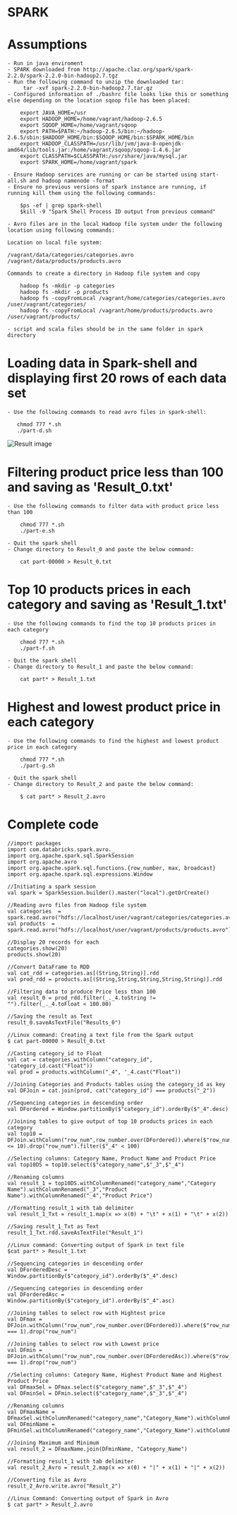 # SPARK

# Assumptions
    
    - Run in java enviroment
    - SPARK downloaded from http://apache.claz.org/spark/spark-2.2.0/spark-2.2.0-bin-hadoop2.7.tgz
    - Run the following command to unzip the downloaded tar:
         tar -xvf spark-2.2.0-bin-hadoop2.7.tar.gz
    - Configured information of ./bashrc file looks like this or something else depending on the location sqoop file has been placed:
    
        export JAVA_HOME=/usr
        export HADOOP_HOME=/home/vagrant/hadoop-2.6.5
        export SQOOP_HOME=/home/vagrant/sqoop
        export PATH=$PATH:~/hadoop-2.6.5/bin:~/hadoop-2.6.5/sbin:$HADOOP_HOME/bin:$SQOOP_HOME/bin:$SPARK_HOME/bin
        export HADOOP_CLASSPATH=/usr/lib/jvm/java-8-openjdk-amd64/lib/tools.jar:/home/vagrant/sqoop/sqoop-1.4.6.jar
        export CLASSPATH=$CLASSPATH:/usr/share/java/mysql.jar
        export SPARK_HOME=/home/vagrant/spark
        
    - Ensure Hadoop services are running or can be started using start-all.sh and hadoop namenode -format
    - Ensure no previous versions of spark instance are running, if running kill them using the following commands:
    
        $ps -ef | grep spark-shell
        $kill -9 "Spark Shell Process ID output from previous command"
       
    - Avro files are in the local Hadoop file system under the following location using following commands:
    
    Location on local file system:
    
    /vagrant/data/categories/categories.avro
    /vagrant/data/products/products.avro
    
    Commands to create a directory in Hadoop file system and copy
    
        hadoop fs -mkdir -p categories
        hadoop fs -mkdir -p products
        hadoop fs -copyFromLocal /vagrant/home/categories/categories.avro /user/vagrant/categories/
        hadoop fs -copyFromLocal /vagrant/home/products/products.avro /user/vagrant/products/
        
    - script and scala files should be in the same folder in spark directory
       
# Loading data in Spark-shell and displaying first 20 rows of each data set

    - Use the following commands to read avro files in spark-shell:
    
       chmod 777 *.sh
       ./part-d.sh

![Result image](https://github.com/illinoistech-itm/bshah40/blob/master/ITMD-521/Week-13/Results/Result.png)

        
# Filtering product price less than 100 and saving as 'Result_0.txt'

    - Use the following commands to filter data with product price less than 100
    
        chmod 777 *.sh
        ./part-e.sh
        
    - Quit the spark shell
    - Change directory to Result_0 and paste the below command:
    
        cat part-00000 > Result_0.txt
    

# Top 10 products prices in each category and saving as 'Result_1.txt'

    - Use the following commands to find the top 10 products prices in each category
    
        chmod 777 *.sh
        ./part-f.sh
        
    - Quit the spark shell
    - Change directory to Result_1 and paste the below command:
    
        cat part* > Result_1.txt
        
# Highest and lowest product price in each category

    - Use the following commands to find the highest and lowest product price in each category
    
        chmod 777 *.sh
        ./part-g.sh
        
    - Quit the spark shell
    - Change directory to Result_2 and paste the below command:
    
        $ cat part* > Result_2.avro
        
        
# Complete code

    //import packages
    import com.databricks.spark.avro._
    import org.apache.spark.sql.SparkSession
    import org.apache.avro
    import org.apache.spark.sql.functions.{row_number, max, broadcast}
    import org.apache.spark.sql.expressions.Window
    
    //Initiating a spark session
    val spark = SparkSession.builder().master("local").getOrCreate()
    
    //Reading avro files from Hadoop file system
    val categories  = spark.read.avro("hdfs://localhost/user/vagrant/categories/categories.avro")
    val products  = spark.read.avro("hdfs://localhost/user/vagrant/products/products.avro")
    
    //Display 20 records for each
    categories.show(20)
    products.show(20)
    
    //Convert DataFrame to RDD
    val cat_rdd = categories.as[(String,String)].rdd
    val prod_rdd = products.as[(String,String,String,String,String)].rdd
    
    //Filtering data to produce Price less than 100
    val result_0 = prod_rdd.filter(_._4.toString != "").filter(_._4.toFloat < 100.00)
    
    //Saving the result as Text
    result_0.saveAsTextFile("Results_0")
    
    //Linux command: Creating a text file from the Spark output
    $ cat part-00000 > Result_0.txt
    
    //Casting category_id to Float
    val cat = categories.withColumn("category_id", 'category_id.cast("Float"))
    val prod = products.withColumn("_4", '_4.cast("Float"))
    
    //Joining Categories and Products tables using the category_id as key
    val DFJoin = cat.join(prod, cat("category_id") === products("_2"))
    
    //Sequencing categories in descending order
    val DFordered = Window.partitionBy($"category_id").orderBy($"_4".desc)
    
    //Joining tables to give output of top 10 products prices in each category
    val top10 = DFJoin.withColumn("row_num",row_number.over(DFordered)).where($"row_num" <= 10).drop("row_num").filter($"_4" < 100)
    
    //Selecting columns: Category Name, Product Name and Product Price
    val top10DS = top10.select($"category_name",$"_3",$"_4")
    
    //Renaming columns
    val result_1 = top10DS.withColumnRenamed("category_name","Category Name").withColumnRenamed("_3","Product Name").withColumnRenamed("_4","Product Price")
    
    //Formatting result_1 with tab delimiter
    val result_1_Txt = result_1.map(x => x(0) + "\t" + x(1) + "\t" + x(2))
    
    //Saving result_1_Txt as Text
    result_1_Txt.rdd.saveAsTextFile("Result_1")
    
    //Linux command: Converting output of Spark in text file
    $cat part* > Result_1.txt
    
    //Sequencing categories in descending order
    val DForderedDesc = Window.partitionBy($"category_id").orderBy($"_4".desc)
    
    //Sequencing categories in descending order
    val DForderedAsc = Window.partitionBy($"category_id").orderBy($"_4".asc)
    
    //Joining tables to select row with Hightest price
    val DFmax = DFJoin.withColumn("row_num",row_number.over(DFordered)).where($"row_num" === 1).drop("row_num")
    
    //Joining tables to select row with Lowest price
    val DFmin = DFJoin.withColumn("row_num",row_number.over(DForderedAsc)).where($"row_num" === 1).drop("row_num")
    
    //Selecting columns: Category Name, Highest Product Name and Highest Product Price
    val DFmaxSel = DFmax.select($"category_name",$"_3",$"_4")
    val DFminSel = DFmin.select($"category_name",$"_3",$"_4")
    
    //Renaming columns
    val DFmaxName = DFmaxSel.withColumnRenamed("category_name","Category_Name").withColumnRenamed("_3","Highest_Product_Name").withColumnRenamed("_4","Highest_Product_Price")
    val DFminName = DFminSel.withColumnRenamed("category_name","Category_Name").withColumnRenamed("_3","Lowest_Product_Name").withColumnRenamed("_4","Lowest_Product_Price")
    
    //Joining Maximum and Minimum
    val result_2 = DFmaxName.join(DFminName, "Category_Name")
    
    //Formatting result_1 with tab delimiter
    val result_2_Avro = result_2.map(x => x(0) + "|" + x(1) + "|" + x(2))
    
    //Converting file as Avro
    result_2_Avro.write.avro("Result_2")
    
    //Linux Command: Converting output of Spark in Avro
    $ cat part* > Result_2.avro
    
    
    
    
